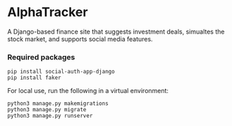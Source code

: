 # AlphaTracker
A Django-based finance site that suggests investment deals, simualtes the stock market, and supports social media features.

### Required packages
```
pip install social-auth-app-django
pip install faker
```

For local use, run the following in a virtual environment:
```
python3 manage.py makemigrations
python3 manage.py migrate
python3 manage.py runserver
```